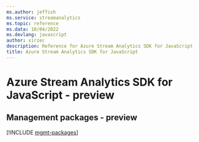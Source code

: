 ```yaml
---
ms.author: jeffish
ms.service: streamanalytics
ms.topic: reference
ms.data: 10/04/2022
ms.devlang: javascript
author: xirzec
description: Reference for Azure Stream Analytics SDK for JavaScript
title: Azure Stream Analytics SDK for JavaScript
---
```

# Azure Stream Analytics SDK for JavaScript - preview

## Management packages - preview
[!INCLUDE [mgmt-packages](stream-analytics-mgmt-index.md)]